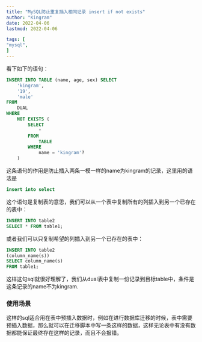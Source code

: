 ```yaml
---
title: "MySQL防止重复插入相同记录 insert if not exists"   
author: "Kingram"  
date: 2022-04-06   
lastmod: 2022-04-06

tags: [  
"mysql",
]
---
```

看下如下的语句：
```sql
INSERT INTO TABLE (name, age, sex) SELECT
	'kingram',
	'19',
	'male'
FROM
	DUAL
WHERE
	NOT EXISTS (
		SELECT
			*
		FROM
			TABLE
		WHERE
			name = 'kingram'?
	)
```
这条语句的作用是防止插入两条一模一样的name为kingram的记录，这里用的语法是

```sql
insert into select
```
这个语句是复制表的意思，我们可以从一个表中复制所有的列插入到另一个已存在的表中：
```sql
INSERT INTO table2
SELECT * FROM table1;
```
或者我们可以只复制希望的列插入到另一个已存在的表中：
```sql
INSERT INTO table2
(column_name(s))
SELECT column_name(s)
FROM table1;
```

这样这句sql就很好理解了，我们从dual表中复制一份记录到目标table中，条件是这条记录的name不为kingram.

### 使用场景
这样的sql适合用在表中预插入数据时，例如在进行数据库迁移的时候，表中需要预插入数据，那么就可以在迁移脚本中写一条这样的数据，这样无论表中有没有数据都能保证最终存在这样的记录，而且不会报错。